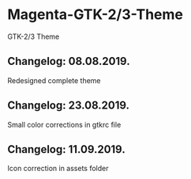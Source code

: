 # Magenta-GTK-2/3-Theme

GTK-2/3 Theme

Changelog: 08.08.2019.
----------------------

Redesigned complete theme

Changelog: 23.08.2019.
----------------------

Small color corrections in gtkrc file

Changelog: 11.09.2019.
----------------------

Icon correction in assets folder
